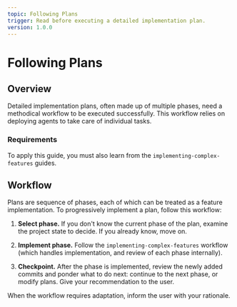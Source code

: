 ```yaml
---
topic: Following Plans
trigger: Read before executing a detailed implementation plan.
version: 1.0.0
---
```


# Following Plans

## Overview

Detailed implementation plans, often made up of multiple phases, need a methodical workflow to be executed successfully. This workflow relies on deploying agents to take care of individual tasks.

### Requirements

To apply this guide, you must also learn from the `implementing-complex-features` guides.

## Workflow

Plans are sequence of phases, each of which can be treated as a feature implementation. To progressively implement a plan, follow this workflow:

1. **Select phase.** If you don't know the current phase of the plan, examine the project state to decide. If you already know, move on.

1. **Implement phase.** Follow the `implementing-complex-features` workflow (which handles implementation, and review of each phase internally).

3. **Checkpoint.** After the phase is implemented, review the newly added commits and ponder what to do next: continue to the next phase, or modify plans. Give your recommendation to the user.

When the workflow requires adaptation, inform the user with your rationale.

